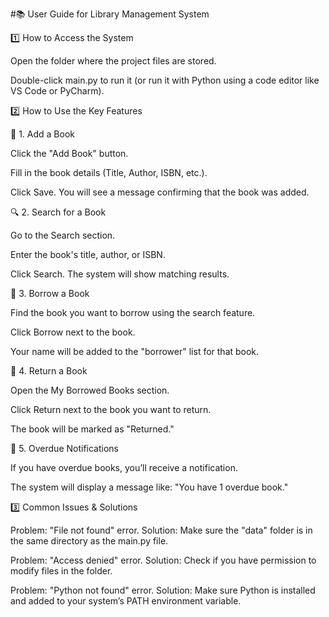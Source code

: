 #📚 User Guide for Library Management System

1️⃣ How to Access the System

Open the folder where the project files are stored.

Double-click main.py to run it (or run it with Python using a code editor like VS Code or PyCharm).

2️⃣ How to Use the Key Features

📘 1. Add a Book

Click the "Add Book" button.

Fill in the book details (Title, Author, ISBN, etc.).

Click Save. You will see a message confirming that the book was added.

🔍 2. Search for a Book

Go to the Search section.

Enter the book's title, author, or ISBN.

Click Search. The system will show matching results.

📕 3. Borrow a Book

Find the book you want to borrow using the search feature.

Click Borrow next to the book.

Your name will be added to the "borrower" list for that book.

📙 4. Return a Book

Open the My Borrowed Books section.

Click Return next to the book you want to return.

The book will be marked as "Returned."

📢 5. Overdue Notifications

If you have overdue books, you’ll receive a notification.

The system will display a message like: "You have 1 overdue book."

3️⃣ Common Issues & Solutions

Problem: "File not found" error.
Solution: Make sure the "data" folder is in the same directory as the main.py file.

Problem: "Access denied" error.
Solution: Check if you have permission to modify files in the folder.

Problem: "Python not found" error.
Solution: Make sure Python is installed and added to your system’s PATH environment variable.
